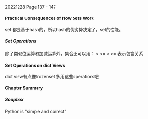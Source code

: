20221228    Page 137 - 147
#### Practical Consequences of How Sets Work
set 都是基于hash的，所以hash的优劣势决定了，set的性能。

##### Set Operations
除了类似位运算和加减运算外，集合还可以用：
< <= > >= 表示包含关系

#### Set Operations on dict Views
dict view有点像frozenset
多用这些operations吧


#### Chapter Summary

##### Soapbox
Python is "simple and correct"
